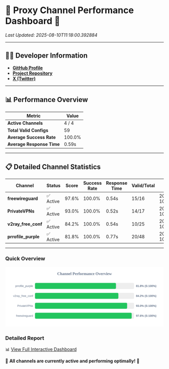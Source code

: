 # 🌟 Proxy Channel Performance Dashboard 🌟

_Last Updated: 2025-08-10T11:18:00.392884_

---

## 👩‍💻 Developer Information

- **[GitHub Profile](https://github.com/4n0nymou3)**  
- **[Project Repository](https://github.com/4n0nymou3/multi-proxy-config-fetcher)**  
- **[X (Twitter)](https://x.com/4n0nymou3)**  

---

## 📊 Performance Overview

| Metric                | Value       |
|-----------------------|-------------|
| **Active Channels**   | 4 / 4       |
| **Total Valid Configs** | 59          |
| **Average Success Rate** | 100.0%      |
| **Average Response Time** | 0.59s       |

---

## 📋 Detailed Channel Statistics

| Channel          | Status     | Score  | Success Rate | Response Time | Valid/Total | Last Success               |
|------------------|------------|--------|--------------|---------------|-------------|----------------------------|
| **freewireguard**  | ✅ Active  | 97.6%  | 100.0% | 0.54s         | 15/16       | 2025-08-10T11:18:00.390937 |
| **PrivateVPNs**  | ✅ Active  | 93.0%  | 100.0% | 0.52s         | 14/17       | 2025-08-10T11:17:59.828104 |
| **v2ray_free_conf**  | ✅ Active  | 84.2%  | 100.0% | 0.54s         | 10/25       | 2025-08-10T11:17:59.270646 |
| **prrofile_purple**  | ✅ Active  | 81.8%  | 100.0% | 0.77s         | 20/48       | 2025-08-10T11:17:58.660470 |

---

### Quick Overview
<div align="center">
  <a href="https://raw.githubusercontent.com/nullluser/NullRepo/refs/heads/main/assets/channel_stats_chart.svg">
    <img src="https://raw.githubusercontent.com/nullluser/NullRepo/refs/heads/main/assets/channel_stats_chart.svg" alt="Source Performance Statistics" width="800">
  </a>
</div>

### Detailed Report
📊 [View Full Interactive Dashboard](https://htmlpreview.github.io/?https://github.com/nullluser/NullRepo/blob/main/assets/performance_report.html)

🎉 **All channels are currently active and performing optimally!** 🎉
